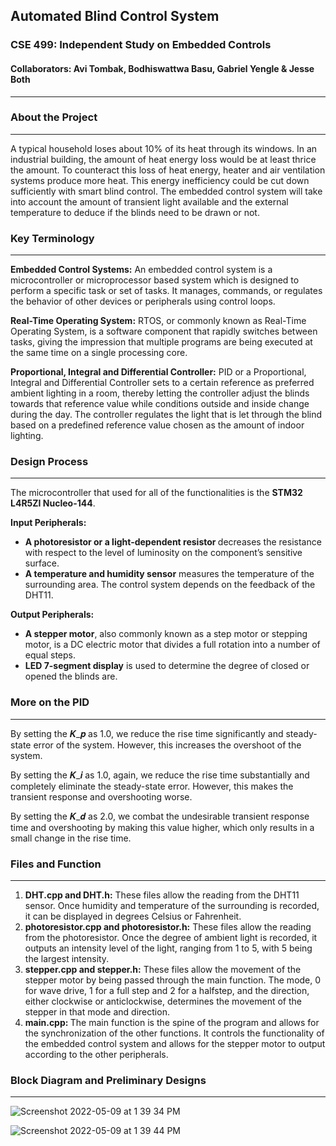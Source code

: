 ## Automated Blind Control System
### CSE 499: Independent Study on Embedded Controls
#### Collaborators: Avi Tombak, Bodhiswattwa Basu, Gabriel Yengle & Jesse Both
------------------------------------------------------------------------------

### About the Project
------------------------------------------------------------------------------
A typical household loses about 10% of its heat through its windows. In an industrial building, the amount of heat energy loss would be at least thrice the amount. To counteract this loss of heat energy, heater and air ventilation systems produce more heat. This energy inefficiency could be cut down sufficiently with smart blind control. The embedded control system will take into account the amount of transient light available and the external temperature to deduce if the blinds need to be drawn or not. 

### Key Terminology
------------------------------------------------------------------------------
**Embedded Control Systems:** An embedded control system is a microcontroller or microprocessor based system which is designed to perform a specific task or set of tasks. It manages, commands, or regulates the behavior of other devices or peripherals using control loops. 

**Real-Time Operating System:** RTOS, or commonly known as Real-Time Operating System, is a software component that rapidly switches between tasks, giving the impression that multiple programs are being executed at the same time on a single processing core.

**Proportional, Integral and Differential Controller:** PID or a Proportional, Integral and Differential Controller sets to a certain reference as preferred ambient lighting in a room, thereby letting the controller adjust the blinds towards that reference value while conditions outside and inside change during the day. The controller regulates the light that is let through the blind based on a predefined reference value chosen as the amount of indoor lighting.

### Design Process
------------------------------------------------------------------------------

The microcontroller that used for all of the functionalities is the **STM32 L4R5ZI Nucleo-144**.

**Input Peripherals:** 
<ul> 
<li> <strong>A photoresistor or a light-dependent resistor </strong> decreases the resistance with respect to the level of luminosity on the component’s sensitive surface. </li>

<li> <strong>A temperature and humidity sensor</strong> measures the temperature of the surrounding area. The control system depends on the feedback of the DHT11. </li>
</ul>

**Output Peripherals:** 
<ul> 
<li> <strong>A stepper motor</strong>, also commonly known as a step motor or stepping motor, is a DC electric motor that divides a full rotation into a number of equal steps. </li>

<li> <strong>LED 7-segment display</strong> is used to determine the degree of  closed or opened the blinds are. </li>
</ul>

### More on the PID
------------------------------------------------------------------------------

By setting the 𝑲_𝒑 as 1.0, we reduce the rise time significantly and steady-state error of the system. However, this increases the overshoot of the system.

By setting the 𝑲_𝒊 as 1.0, again, we reduce the rise time substantially and completely eliminate the steady-state error. However, this makes the transient response and overshooting worse.

By setting the 𝑲_𝒅 as 2.0, we combat the undesirable transient response time and overshooting by making this value higher, which only results in a small change in the rise time.

### Files and Function
------------------------------------------------------------------------------

<ol>
<li> <strong>DHT.cpp and DHT.h:</strong> These files allow the reading from the DHT11 sensor. Once humidity and temperature of the surrounding is recorded, it can be displayed in degrees Celsius or Fahrenheit. 
</li>

<li><strong>photoresistor.cpp and photoresistor.h:</strong> These files allow the reading from the photoresistor. Once the degree of ambient light is recorded, it outputs an intensity level of the light, ranging from 1 to 5, with 5 being the largest intensity. 
</li>

<li><strong>stepper.cpp and stepper.h:</strong> These files allow the movement of the stepper motor by being passed through the main function. The mode, 0 for wave drive, 1 for a full step and 2 for a halfstep, and the direction, either clockwise or anticlockwise, determines the movement of the stepper in that mode and direction.
</li>
<li><strong>main.cpp: </strong> The main function is the spine of the program and allows for the synchronization of the other functions. It controls the functionality of the embedded control system and allows for the stepper motor to output according to the other peripherals.
</li>
</ol>

### Block Diagram and Preliminary Designs
------------------------------------------------------------------------------


![Screenshot 2022-05-09 at 1 39 34 PM](https://user-images.githubusercontent.com/66216074/167466983-e798a709-d0f5-4051-b974-57385bf1a0c3.png)

![Screenshot 2022-05-09 at 1 39 44 PM](https://user-images.githubusercontent.com/66216074/167466999-70f748e4-e964-4eb9-bc1c-1bf45f589d1a.png)


